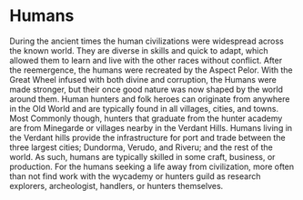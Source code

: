 # Humans

During the ancient times the human civilizations were widespread across the known world. They are diverse in skills and quick to adapt, which allowed them to learn and live with the other races without conflict. After the reemergence, the humans were recreated by the Aspect Pelor. With the Great Wheel infused with both divine and corruption, the Humans were made stronger, but their once good nature was now shaped by the world around them. Human hunters and folk heroes can originate from anywhere in the Old World and are typically found in all villages, cities, and towns. Most Commonly though, hunters that graduate from the hunter academy are from Minegarde or villages nearby in the Verdant Hills. Humans living in the Verdant hills provide the infrastructure for port and trade between the three largest cities; Dundorma, Verudo, and Riveru; and the rest of the world. As such, humans are typically skilled in some craft, business, or production. For the humans seeking a life away from civilization, more often than not find work with the wycademy or hunters guild as research explorers, archeologist, handlers, or hunters themselves.